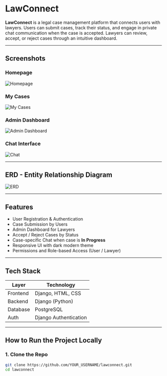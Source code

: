 # LawConnect 

**LawConnect** is a legal case management platform that connects users with lawyers. Users can submit cases, track their status, and engage in private chat communication when the case is accepted. Lawyers can review, accept, or reject cases through an intuitive dashboard.

---

##  Screenshots

### Homepage
![Homepage](static/screenshots/homepage.png)

### My Cases
![My Cases](static/screenshots/my_cases.png)

### Admin Dashboard
![Admin Dashboard](static/screenshots/admin_dashboard.png)

### Chat Interface
![Chat](static/screenshots/chat.png)

---

##  ERD - Entity Relationship Diagram

![ERD](static/screenshots/erd.png)

---

##  Features

-  User Registration & Authentication
-  Case Submission by Users
-  Admin Dashboard for Lawyers
-  Accept / Reject Cases by Status
-  Case-specific Chat when case is **In Progress**
-  Responsive UI with dark modern theme
-  Permissions and Role-based Access (User / Lawyer)

---

##  Tech Stack

| Layer        | Technology             |
|--------------|------------------------|
| Frontend     | Django, HTML, CSS      |
| Backend      | Django (Python)        |
| Database     | PostgreSQL             |
| Auth         | Django Authentication  |

---

##  How to Run the Project Locally

### 1. Clone the Repo

```bash
git clone https://github.com/YOUR_USERNAME/lawconnect.git
cd lawconnect

